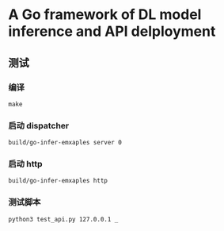# A Go framework of DL model inference and API delployment



## 测试



### 编译

```
make
```



### 启动 dispatcher

```
build/go-infer-emxaples server 0
```



### 启动 http

```
build/go-infer-emxaples http
```



### 测试脚本

```
python3 test_api.py 127.0.0.1 _
```